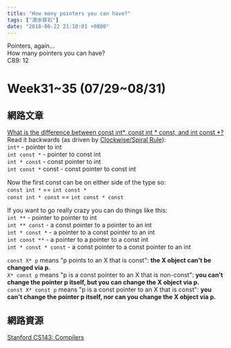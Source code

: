 ```yaml
---
title: "How many pointers you can have?"
tags: ["滴水穿石"]
date: "2018-08-22 21:10:01 +0800"
---
```


Pointers, again...  
How many pointers you can have?  
C89: 12  

# Week31~35 (07/29~08/31)  

## 網路文章  

[What is the difference between const int\*, const int * const, and int const \*?](https://stackoverflow.com/questions/1143262/what-is-the-difference-between-const-int-const-int-const-and-int-const)  
Read it backwards (as driven by [Clockwise/Spiral Rule](http://c-faq.com/decl/spiral.anderson.html)):  
`int*` - pointer to int  
`int const *` - pointer to const int  
`int * const` - const pointer to int  
`int const *` const - const pointer to const int  

Now the first const can be on either side of the type so:  
`const int *` == `int const *`  
`const int * const` == `int const * const`  

If you want to go really crazy you can do things like this:  
`int **` - pointer to pointer to int  
`int ** const` - a const pointer to a pointer to an int  
`int * const *` - a pointer to a const pointer to an int  
`int const **` - a pointer to a pointer to a const int  
`int * const * const` - a const pointer to a const pointer to an int  

`const X* p` means "p points to an X that is const": **the X object can't be changed via p.**  
`X* const p` means "p is a const pointer to an X that is non-const": **you can't change the pointer p itself, but you can change the X object via p.**  
`const X* const p` means "p is a const pointer to an X that is const": **you can't change the pointer p itself, nor can you change the X object via p.**  


## 網路資源  

[Stanford CS143: Compilers](http://web.stanford.edu/class/cs143/)  

